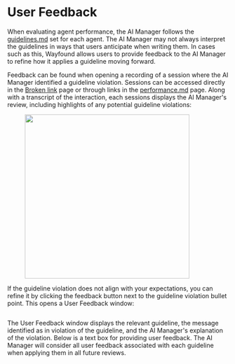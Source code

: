 # User Feedback

When evaluating agent performance, the AI Manager follows the [guidelines.md](agents/guidelines.md "mention") set for each agent. The AI Manager may not always interpret the guidelines in ways that users anticipate when writing them. In cases such as this, Wayfound allows users to provide feedback to the AI Manager to refine how it applies a guideline moving forward.

Feedback can be found when opening a recording of a session where the AI Manager identified a guideline violation. Sessions can be accessed directly in the [Broken link](broken-reference "mention") page or through links in the [performance.md](manager/performance.md "mention") page. Along with a transcript of the interaction, each sessions displays the AI Manager's review, including highlights of any potential guideline violations:

<figure><img src=".gitbook/assets/Screenshot 2025-03-07 at 9.17.47 AM.png" alt="" width="375"><figcaption></figcaption></figure>

If the guideline violation does not align with your expectations, you can refine it by clicking the<img src=".gitbook/assets/Screenshot 2025-03-07 at 9.25.22 AM.png" alt="" data-size="line"> feedback button next to the guideline violation bullet point. This opens a User Feedback window:

<figure><img src=".gitbook/assets/Screenshot 2025-03-07 at 9.16.58 AM.png" alt=""><figcaption></figcaption></figure>

The User Feedback window displays the relevant guideline, the message identified as in violation of the guideline, and the AI Manager's explanation of the violation. Below is a text box for providing user feedback. The AI Manager will consider all user feedback associated with each guideline when applying them in all future reviews.
